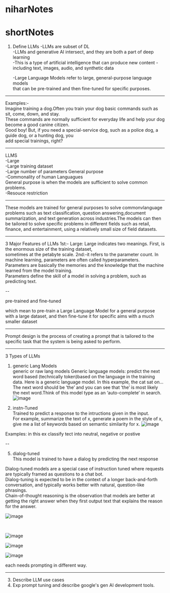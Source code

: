 # niharNotes


# shortNotes

1. Define LLMs
   -LLMs are subset of DL </br>
   -LLMs and generative AI intersect, and they are both a part of deep learning </br>
   -This is a type of artificial intelligence that can produce new content - including text, images, audio, and synthetic data


   -Large Language Models refer to large, general-purpose language models </br>
    that can be pre-trained and then fine-tuned for specific purposes.

---

Examples:-  
Imagine training a dog.Often you train your dog basic commands such as sit, come, down, and stay. </br>
These commands are normally sufficient for everyday life and help your dog become a good canine citizen. </br>
Good boy! But, if you need a special-service dog, such as a police dog, a guide dog, or a hunting dog, you  </br>
add special trainings, right? 


---

LLMS </br>
-Large </br>
-Large training dataset </br>
-Large number of parameters
General purpose   </br>
-Commonality of human Languagues  </br>General purpose is when the models are sufficient to solve common problems. </br>
-Resouce restriction



---

These models are trained for general purposes to solve commonvlanguage problems such as text classification, 
question answering,document summarization, and text generation across industries.The models can then be tailored 
to solve specific problems in different fields such as retail, finance, and entertainment,
using a relatively small size of field datasets. 




---

3 Major Features of LLMs
1st:- Large: Large indicates two meanings. First, is the enormous size of the training dataset, </br>
sometimes at the petabyte scale.
2nd:-it refers to the parameter count. In machine learning, parameters are often called hyperparameters. </br>
Parameters are basically the memories and the knowledge that the machine learned from the model training. </br>
Parameters define the skill of a model in solving a problem, such as predicting text. 

--

pre-trained and fine-tuned

which mean to pre-train a Large Language Model for a general purpose with a large dataset,
and then fine-tune it for specific aims with a much smaller dataset

---

Prompt design is the process of creating a prompt
that is tailored to the specific task
that the system is being asked to perform. 

---

3 Types of LLMs
1. generic Lang Models </br>
generic or raw lang models Generic language models: predict the next word based (technically token)based on the language in the training data.
Here is a generic language model.
In this example, the cat sat on...
The next word should be ‘the’ and you can see that ‘the’ is most likely the next word.Think of this model type as an ‘auto-complete’ in search.
![image](https://github.com/user-attachments/assets/82734fd6-de30-4d8d-8510-59012190b2a6)


3. instn-Tuned  </br>
Trained to predict a response to the intructions given in the input.  </br>
For example, summarize the text of x, generate a poem in the style of x, give me a list of keywords based on semantic similarity for x.
![image](https://github.com/user-attachments/assets/319b5009-d44d-4e92-bd8c-99b359a23ddd)

 
Examples:  in this ex classify tect into neutral, negative or postive

--

5. dialog-tuned  </br>
This model is trained to have a dialog by predicting the next response

Dialog-tuned models are a special case of instruction tuned where requests are typically framed as questions to a chat bot. </br>
Dialog-tuning is expected to be in the context of a longer back-and-forth conversation, and typically works better with natural, question-like phrasings. </br>
Chain-of-thought reasoning is the observation that models are better at getting the right answer when they first output text that explains the reason for the answer. 

 ![image](https://github.com/user-attachments/assets/9067a2e4-ff14-4f0f-94c8-d23d8e5a0644)
  
  </br>


![image](https://github.com/user-attachments/assets/5928841d-8e64-484e-8804-587412f4b7a7)

![image](https://github.com/user-attachments/assets/a8e54c42-7afc-400d-b70c-6741a0dc73a5)


![image](https://github.com/user-attachments/assets/9cfd27ce-b2d8-4902-aecc-d1ff8c60f1fd)


  

each needs prompting in different way.


---
3. Describe LLM use cases
4. Exp prompt tuning and describe google's gen AI development tools.
